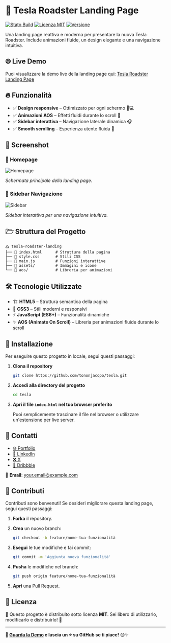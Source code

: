 # 🚗 Tesla Roadster Landing Page

[![Stato Build](https://img.shields.io/badge/build-passing-brightgreen)](https://github.com/tononjacopo/tesla/actions)
[![Licenza MIT](https://img.shields.io/badge/licenza-MIT-blue)](LICENSE)
[![Versione](https://img.shields.io/badge/versione-1.0.0-orange)](https://github.com/tononjacopo/tesla/releases)

Una landing page reattiva e moderna per presentare la nuova Tesla Roadster. Include animazioni fluide, un design elegante e una navigazione intuitiva.

## 🌐 Live Demo

Puoi visualizzare la demo live della landing page qui: [Tesla Roadster Landing Page](https://tononjacopo.com/tesla)

## 🔥 Funzionalità

- ✅ **Design responsive** – Ottimizzato per ogni schermo 📱💻
- ✅ **Animazioni AOS** – Effetti fluidi durante lo scroll 🔄
- ✅ **Sidebar interattiva** – Navigazione laterale dinamica 🎧
- ✅ **Smooth scrolling** – Esperienza utente fluida 🚀

## 📸 Screenshot

### 🔹 Homepage

![Homepage](assets/images/homepage.png)

*Schermata principale della landing page.*

### 🔹 Sidebar Navigazione

![Sidebar](assets/images/sidebar.png)

*Sidebar interattiva per una navigazione intuitiva.*

## 🗁 Struttura del Progetto

```plaintext
🛆 tesla-roadster-landing
├── 💜 index.html      # Struttura della pagina
├── 🎨 style.css       # Stili CSS
├── 🚀 main.js         # Funzioni interattive
├── 📂 assets/         # Immagini e icone
└── 📂 aos/            # Libreria per animazioni
```

## 🛠️ Tecnologie Utilizzate

- 🏗️ **HTML5** – Struttura semantica della pagina
- 🎨 **CSS3** – Stili moderni e responsivi
- ⚡ **JavaScript (ES6+)** – Funzionalità dinamiche
- ✨ **AOS (Animate On Scroll)** – Libreria per animazioni fluide durante lo scroll

## 🚀 Installazione

Per eseguire questo progetto in locale, segui questi passaggi:

1. **Clona il repository**

   ```bash
   git clone https://github.com/tononjacopo/tesla.git
   ```

2. **Accedi alla directory del progetto**

   ```bash
   cd tesla
   ```

3. **Apri il file `index.html` nel tuo browser preferito**

   Puoi semplicemente trascinare il file nel browser o utilizzare un'estensione per live server.

## 📩 Contatti

- [🌐 Portfolio](https://tononjacopo.com)
- [🔗 LinkedIn](https://it.linkedin.com/in/tononjacopo)
- [❌ X](https://x.com/devtononjacopo)
- [🎨 Dribbble](https://dribbble.com/tononjacopo)

📩 **Email**: [your.email@example.com](mailto:your.email@example.com)

## 🤝 Contributi

Contributi sono benvenuti! Se desideri migliorare questa landing page, segui questi passaggi:

1. **Forka** il repository.
2. **Crea** un nuovo branch:

   ```bash
   git checkout -b feature/nome-tua-funzionalità
   ```

3. **Esegui** le tue modifiche e fai commit:

   ```bash
   git commit -m 'Aggiunta nuova funzionalità'
   ```

4. **Pusha** le modifiche nel branch:

   ```bash
   git push origin feature/nome-tua-funzionalità
   ```

5. **Apri** una Pull Request.

## 📝 Licenza

📝 Questo progetto è distribuito sotto licenza **MIT**. Sei libero di utilizzarlo, modificarlo e distribuirlo! 🚀

---

**🔗 [Guarda la Demo](https://tononjacopo.com/tesla) e lascia un ⭐ su GitHub se ti piace!** 😊✨

